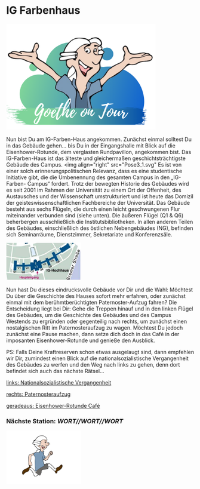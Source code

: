 # IG Farbenhaus
<p class="aligncenter">
    <img src="Logo.png" alt="centered image" width="400" />
</p>

Nun bist Du am IG-Farben-Haus angekommen. Zunächst einmal solltest Du in das
Gebäude gehen... bis Du in der Eingangshalle mit Blick auf die Eisenhower-Rotunde, dem verglasten Rundpavillon, angekommen bist. Das IG-Farben-Haus
ist das älteste und gleichermaßen geschichtsträchtigste Gebäude des Campus. <img align="right" src="Pose3_1.svg" 
Es ist von einer solch erinnerungspolitischen Relevanz, dass es eine studentische
Initiative gibt, die die Umbenennung des gesamten Campus in den „IG-Farben-
Campus“ fordert. Trotz der bewegten Historie des Gebäudes wird es seit 2001 im
Rahmen der Universität zu einem Ort der Offenheit, des Austausches und der
Wissenschaft   umstrukturiert   und   ist   heute   das   Domizil   der
geisteswissenschaftlichen Fachbereiche der Universität.
Das Gebäude besteht aus sechs Flügeln, die durch einen leicht geschwungenen
Flur miteinander verbunden sind (siehe unten). Die äußeren Flügel (Q1 & Q6)
beherbergen ausschließlich die Institutsbibliotheken. In allen anderen Teilen des
Gebäudes,   einschließlich   des   östlichen   Nebengebäudes   (NG),   befinden   sich
Seminarräume, Dienstzimmer, Sekretariate und Konferenzsäle.

<img src="IG_Farben_Abb1.jpg" width="200">

Nun hast Du dieses eindrucksvolle Gebäude vor Dir und die Wahl: 
Möchtest Du über die Geschichte des Hauses sofort mehr erfahren, 
oder zunächst einmal mit dem berühmtberüchtigten Paternoster-Aufzug fahren? 
Die Entscheidung liegt bei Dir: Gehe die Treppen hinauf und in den linken Flügel 
des Gebäudes, um die Geschichte des Gebäudes und des Campus Westends zu ergründen 
oder gegenteilig nach rechts, um zunächst einen nostalgischen Ritt im Paternosteraufzug 
zu wagen. Möchtest Du jedoch zunächst eine Pause machen, dann setze dich doch in das 
Café in der imposanten Eisenhower-Rotunde und genieße den Ausblick. 

PS: Falls Deine Kraftreserven schon etwas ausgelaugt sind, dann empfehlen wir Dir, 
zumindest einen Blick auf die nationalsozialistische Vergangenheit des Gebäudes zu 
werfen und den Weg nach links zu gehen, denn dort befindet sich auch das nächste Rätsel...

[links: Nationalsozialistische Vergangenheit](IG_Farbenhaus_Nationalsozialistische_Vergangenheit.md)

[rechts: Paternosteraufzug](IG_Farbenhaus_Paternosteraufzug.md)

[geradeaus: Eisenhower-Rotunde Café](IG_Farbenhaus_Eisenhower_Rotunde_Cafe.md)




### Nächste Station: _WORT//WORT//WORT_   
<img src="Pose2.svg" width="200">
